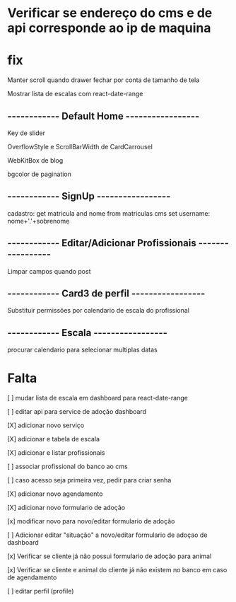 # Verificar se endereço do cms e de api corresponde ao ip de maquina

# fix
Manter scroll quando drawer fechar por conta de tamanho de tela

Mostrar lista de escalas com react-date-range


## ------------ Default Home -----------------

Key de slider

OverflowStyle e ScrollBarWidth de CardCarrousel

WebKitBox de blog

bgcolor de pagination

## ------------ SignUp -----------------
cadastro: get matricula and nome from matriculas cms
set username: nome+'.'+sobrenome

## ------------ Editar/Adicionar Profissionais -----------------
Limpar campos quando post

## ------------ Card3 de perfil -----------------
Substituir permissões por calendario de escala do profissional

## ------------ Escala -----------------
procurar calendario para selecionar multiplas datas

# Falta
[ ] mudar lista de escala em dashboard para react-date-range

[ ] editar api para service de adoção dashboard

[X] adicionar novo serviço

[X] adicionar e tabela de escala

[X] adicionar e listar profissionais

[ ] associar profissional do banco ao cms

[ ] caso acesso seja primeira vez, pedir para criar senha

[X] adicionar novo agendamento

[X] adicionar novo formulario de adoção

[x] modificar novo para novo/editar formulario de adoção

[ ] Adicionar editar "situação" a novo/editar formulario de adoçao de dashboard

[x] Verificar se cliente já não possui formulario de adoção para animal

[x] Verificar se cliente e animal do cliente já não existem no banco em caso de agendamento

[ ] editar perfil (profile)
